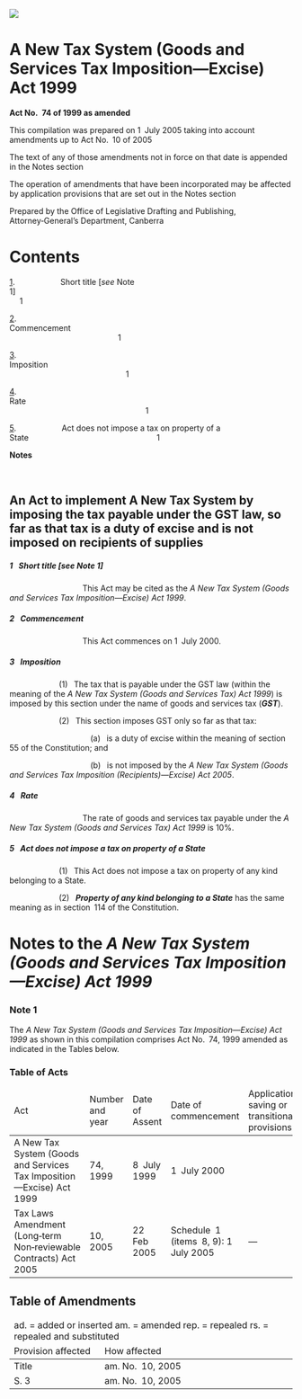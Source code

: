 ![](http://www.comlaw.gov.au/Details/C2005C00390/Html/4c20d417-c1c3-47fb-bf19-242fd6bf6cd8_files/image001.gif)

# A New Tax System (Goods and Services Tax Imposition—Excise) Act 1999

**Act No. 74 of 1999 as amended**

This compilation was prepared on 1 July 2005
 taking into account amendments up to Act No. 10 of 2005

The text of any of those amendments not in force
 on that date is appended in the Notes section

The operation of amendments that have been incorporated may be 
 affected by application provisions that are set out in the Notes section

Prepared by the Office of Legislative Drafting and Publishing,
 Attorney‑General’s Department, Canberra

# Contents

[1](#1).            Short title [_see_ Note 1]                                                                         1

[2](#2).            Commencement                                                                                    1

[3](#3).            Imposition                                                                                            1

[4](#4).            Rate                                                                                                      1

[5](#5).            Act does not impose a tax on property of a State                                 1

**Notes** 

 

## An Act to implement A New Tax System by imposing the tax payable under the  GST law, so far as that tax is a duty of excise and is not imposed on recipients of supplies

##### <a id="1"></a>1  Short title [_see_ Note 1]

                   This Act may be cited as the _A New Tax System (Goods and Services Tax Imposition—Excise) Act 1999_.

##### <a id="2"></a>2  Commencement

                   This Act commences on 1 July 2000.

##### <a id="3"></a>3  Imposition

             (1)  The tax that is payable under the GST law (within the meaning of the _A New Tax System (Goods and Services Tax) Act 1999_) is imposed by this section under the name of goods and services tax (**_GST_**).

             (2)  This section imposes GST only so far as that tax:

                     (a)  is a duty of excise within the meaning of section 55 of the Constitution; and

                     (b)  is not imposed by the _A New Tax System (Goods and Services Tax Imposition (Recipients)—Excise) Act 2005_.

##### <a id="4"></a>4  Rate

                   The rate of goods and services tax payable under the _A New Tax System (Goods and Services Tax) Act 1999_ is 10%.

##### <a id="5"></a>5  Act does not impose a tax on property of a State

             (1)  This Act does not impose a tax on property of any kind belonging to a State.

             (2)  **_Property of any kind belonging to a State_** has the same meaning as in section 114 of the Constitution.

# Notes to the _A New Tax System (Goods and Services Tax Imposition—Excise) Act 1999_

### Note 1

The _A New Tax System (Goods and Services Tax Imposition—Excise) Act 1999_ as shown in this compilation comprises Act No. 74, 1999 amended as indicated in the Tables below.

### Table of Acts

<table>
<colgroup>
  <col width="31%">
  <col width="16%">
  <col width="18%">
  <col width="20%">
  <col width="16%">
</colgroup>

<thead>
  <tr>
    <td>
      <div>Act</div>
    </td>
    <td>
      <div>Number 
and year</div>
    </td>
    <td>
      <div>Date 
of Assent</div>
    </td>
    <td>
      <div>Date of commencement</div>
    </td>
    <td>
      <div>Application, saving or transitional provisions</div>
    </td>
  </tr>
</thead>
<tr>
  <td>
    <div>A New Tax System (Goods and Services Tax Imposition—Excise) Act 1999</div>
  </td>
  <td>
    <div>74, 1999</div>
  </td>
  <td>
    <div>8 July 1999</div>
  </td>
  <td>
    <div>1 July 2000</div>
  </td>
  <td>
    <div></div>
  </td>
</tr>
<tr>
  <td>
    <div>Tax Laws Amendment (Long‑term Non‑reviewable Contracts) Act 2005</div>
  </td>
  <td>
    <div>10, 2005</div>
  </td>
  <td>
    <div>22 Feb 2005</div>
  </td>
  <td>
    <div>Schedule 1 (items 8, 9): 1 July 2005</div>
  </td>
  <td>
    <div>—</div>
  </td>
</tr></table>

## Table of Amendments

<table>
<colgroup>
  <col width="32%">
  <col width="68%">
</colgroup>

<thead>
  <tr>
    <td colspan="2">
      <div>ad. = added or inserted am. = amended rep. = repealed rs. = repealed and substituted</div>
    </td>
  </tr>
  <tr>
    <td>
      <div>Provision affected</div>
    </td>
    <td>
      <div>How affected</div>
    </td>
  </tr>
</thead>
<tr>
  <td>
    <div>Title</div>
  </td>
  <td>
    <div>am. No. 10, 2005</div>
  </td>
</tr>
<tr>
  <td>
    <div>S. 3</div>
  </td>
  <td>
    <div>am. No. 10, 2005</div>
  </td>
</tr></table>

 
